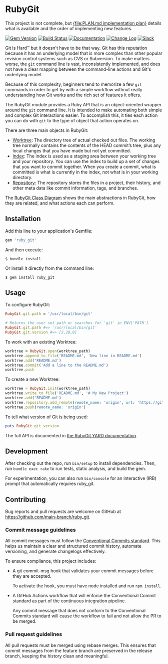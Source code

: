 # RubyGit

This project is not complete, but [{file:PLAN.md implementation plan}](PLAN.md) details what is available
and the order of implementing new features.

[![Gem Version](https://badge.fury.io/rb/ruby_git.svg)](https://badge.fury.io/rb/ruby_git)
[![Build Status](https://github.com/main-branch/ruby_git/actions/workflows/continuous_integration.yml/badge.svg)](https://github.com/main-branch/ruby_git/actions/workflows/continuous_integration.yml)
[![Documentation](https://img.shields.io/badge/Documentation-Latest-green)](https://rubydoc.info/gems/ruby_git/)
[![Change Log](https://img.shields.io/badge/CHANGELOG-Latest-green)](https://rubydoc.info/gems/ruby_git/file/CHANGELOG.md)
[![Slack](https://img.shields.io/badge/slack-main--branch/ruby__git-yellow.svg?logo=slack)](https://main-branch.slack.com/archives/C01CHR7TMM2)

Git Is Hard™ but it doesn't have to be that way. Git has this reputation because it has an
underlying model that is more complex than other popular revision control systems
such as CVS or Subversion. To make matters worse, the `git` command line is vast,
inconsistently implemented, and does not have a clear mapping between the command-line
actions and Git's underlying model.

Because of this complexity, beginners tend to memorize a few `git` commands in
order to get by with a simple workflow without really understanding how Git works
and the rich set of features it offers.

The RubyGit module provides a Ruby API that is an object-oriented wrapper around
the `git` command line. It is intended to make automating both simple and complex Git
interactions easier. To accomplish this, it ties each action you can do with `git` to
the type of object that action operates on.

There are three main objects in RubyGit:
 * [Worktree](lib/ruby_git/worktree.rb): The directory tree of actual checked
   out files. The working tree normally contains the contents of the HEAD commit’s
   tree, plus any local changes that you have made but not yet committed.
 * [Index](lib/ruby_git/index.rb): The index is used as a staging area between your
   working tree and your repository. You can use the index to build up a set of changes
   that you want to commit together. When you create a commit, what is committed is what is
   currently in the index, not what is in your working directory.
 * [Repository](lib/ruby_git/repository.rb): The repository stores the files in a project,
   their history, and other meta data like commit information, tags, and branches.

The [RubyGit Class Diagram](RubyGit%20Class%20Diagram.svg) shows the main abstractions in
RubyGit, how they are related, and what actions each can perform.

## Installation

Add this line to your application's Gemfile:

```ruby
gem 'ruby_git'
```

And then execute:

    $ bundle install

Or install it directly from the command line:

    $ gem install ruby_git

## Usage

To configure RubyGit:

```Ruby
RubyGit.git.path = '/usr/local/bin/git'

# Returns the user set path or searches for 'git' in ENV['PATH']
RubyGit.git.path #=> '/usr/local/bin/git'
RubyGit.git.version #=> [2,28,0]
```

To work with an existing Worktree:

```Ruby
worktree = RubyGit.open(worktree_path)
worktree.append_to_file('README.md', 'New line in README.md')
worktree.add('README.md')
worktree.commit('Add a line to the README.md')
worktree.push
```

To create a new Worktree:

```Ruby
worktree = RubyGit.init(worktree_path)
worktree.write_to_file('README.md', '# My New Project')
worktree.add('README.md')
worktree.repository.add_remote(remote_name: 'origin', url: 'https://github.com/jcouball/test', default_branch: 'main')
worktree.push(remote_name: 'origin')
```

To tell what version of Git is being used:

```Ruby
puts RubyGit.git_version
```

The full API is documented in [the RubyGit YARD documentation](https://github.com/pages/main-branch/ruby_git).

## Development

After checking out the repo, run `bin/setup` to install dependencies. Then, run
`bundle exec rake` to run tests, static analysis, and build the gem.

For experimentation, you can also run `bin/console` for an interactive (IRB) prompt that
automatically requires ruby_git.

## Contributing

Bug reports and pull requests are welcome on GitHub at https://github.com/main-branch/ruby_git.

### Commit message guidelines

All commit messages must follow the [Conventional Commits
standard](https://www.conventionalcommits.org/en/v1.0.0/). This helps us maintain a
clear and structured commit history, automate versioning, and generate changelogs
effectively.

To ensure compliance, this project includes:

* A git commit-msg hook that validates your commit messages before they are accepted.

  To activate the hook, you must have node installed and run `npm install`.

* A GitHub Actions workflow that will enforce the Conventional Commit standard as
  part of the continuous integration pipeline.

  Any commit message that does not conform to the Conventional Commits standard will
  cause the workflow to fail and not allow the PR to be merged.

### Pull request guidelines

All pull requests must be merged using rebase merges. This ensures that commit
messages from the feature branch are preserved in the release branch, keeping the
history clean and meaningful.
